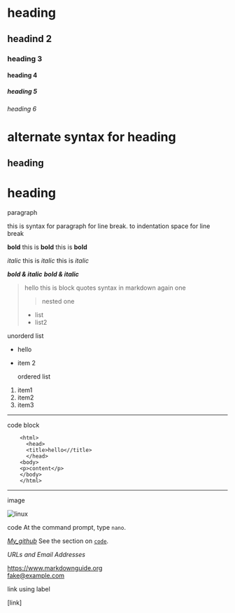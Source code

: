 # heading 
## headind 2
### heading 3
#### heading 4
##### heading 5
###### heading 6

# alternate syntax for heading

heading 
-------
heading
=======

paragraph

this is syntax for paragraph
for line break.  to indentation space for line break

**bold**
this is **bold**
this is __bold__

*italic*
this is *italic*
this is _italic_

***bold & italic***
___bold & italic___

> hello this is block quotes syntax in markdown
> again one
> > nested one
> - list
> - list2

unorderd list
- hello
- item 2

  ordered list
1. item1
2. item2
3. item3

___

code block

        <html>
          <head>
          <title>hello<//title>
          </head>
        <body>
        <p>content</p>
        </body>
        </html>

***

image

![linux](https://www.freepnglogos.com/uploads/linux-png/linux-logo-logo-brands-for-0.png)

code 
At the command prompt, type `nano`.

*[My_github](https://github.com/Sanjayv-cloud/ "this is title")*
See the section on [`code`](#code).

_URLs and Email Addresses_

<https://www.markdownguide.org>   
<fake@example.com>

link using label  

[link]



    
